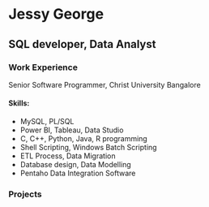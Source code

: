 # Jessy George
## SQL developer, Data Analyst

### Work Experience
Senior Software Programmer, Christ University Bangalore

#### Skills: 
- MySQL, PL/SQL
- Power BI, Tableau, Data Studio
- C, C++, Python, Java, R programming
- Shell Scripting, Windows Batch Scripting
- ETL Process, Data Migration
- Database design, Data Modelling
- Pentaho Data Integration Software


### Projects
